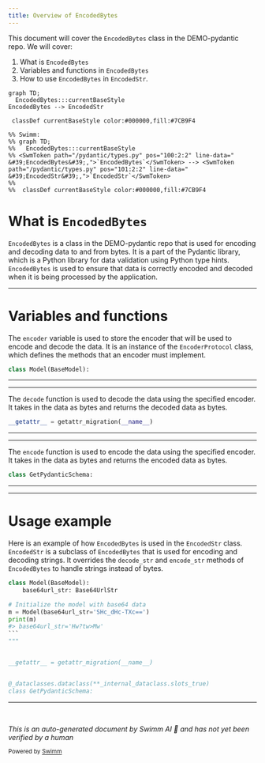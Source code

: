 ```yaml
---
title: Overview of EncodedBytes
---
```

This document will cover the <SwmToken path="/pydantic/types.py" pos="100:2:2" line-data="    &#39;EncodedBytes&#39;,">`EncodedBytes`</SwmToken> class in the DEMO-pydantic repo. We will cover:

1. What is <SwmToken path="/pydantic/types.py" pos="100:2:2" line-data="    &#39;EncodedBytes&#39;,">`EncodedBytes`</SwmToken>
2. Variables and functions in <SwmToken path="/pydantic/types.py" pos="100:2:2" line-data="    &#39;EncodedBytes&#39;,">`EncodedBytes`</SwmToken>
3. How to use <SwmToken path="/pydantic/types.py" pos="100:2:2" line-data="    &#39;EncodedBytes&#39;,">`EncodedBytes`</SwmToken> in <SwmToken path="/pydantic/types.py" pos="101:2:2" line-data="    &#39;EncodedStr&#39;,">`EncodedStr`</SwmToken>.

```mermaid
graph TD;
  EncodedBytes:::currentBaseStyle
EncodedBytes --> EncodedStr

 classDef currentBaseStyle color:#000000,fill:#7CB9F4

%% Swimm:
%% graph TD;
%%   EncodedBytes:::currentBaseStyle
%% <SwmToken path="/pydantic/types.py" pos="100:2:2" line-data="    &#39;EncodedBytes&#39;,">`EncodedBytes`</SwmToken> --> <SwmToken path="/pydantic/types.py" pos="101:2:2" line-data="    &#39;EncodedStr&#39;,">`EncodedStr`</SwmToken>
%% 
%%  classDef currentBaseStyle color:#000000,fill:#7CB9F4
```

# What is <SwmToken path="/pydantic/types.py" pos="100:2:2" line-data="    &#39;EncodedBytes&#39;,">`EncodedBytes`</SwmToken>

<SwmToken path="/pydantic/types.py" pos="100:2:2" line-data="    &#39;EncodedBytes&#39;,">`EncodedBytes`</SwmToken> is a class in the DEMO-pydantic repo that is used for encoding and decoding data to and from bytes. It is a part of the Pydantic library, which is a Python library for data validation using Python type hints. <SwmToken path="/pydantic/types.py" pos="100:2:2" line-data="    &#39;EncodedBytes&#39;,">`EncodedBytes`</SwmToken> is used to ensure that data is correctly encoded and decoded when it is being processed by the application.

<SwmSnippet path="/pydantic/types.py" line="246">

---

# Variables and functions

The <SwmToken path="/pydantic/types.py" pos="2176:14:14" line-data="        &quot;&quot;&quot;Decode the data using the encoder.">`encoder`</SwmToken> variable is used to store the encoder that will be used to encode and decode the data. It is an instance of the <SwmToken path="/pydantic/types.py" pos="99:2:2" line-data="    &#39;EncoderProtocol&#39;,">`EncoderProtocol`</SwmToken> class, which defines the methods that an encoder must implement.

```python
class Model(BaseModel):
```

---

</SwmSnippet>

<SwmSnippet path="/pydantic/types.py" line="2594">

---

The <SwmToken path="/pydantic/types.py" pos="2175:3:3" line-data="    def decode(cls, data: bytes) -&gt; bytes:">`decode`</SwmToken> function is used to decode the data using the specified encoder. It takes in the data as bytes and returns the decoded data as bytes.

```python
__getattr__ = getattr_migration(__name__)
```

---

</SwmSnippet>

<SwmSnippet path="/pydantic/types.py" line="2598">

---

The <SwmToken path="/pydantic/types.py" pos="1715:10:10" line-data="        return _secret_display(self._secret_value).encode()">`encode`</SwmToken> function is used to encode the data using the specified encoder. It takes in the data as bytes and returns the encoded data as bytes.

```python
class GetPydanticSchema:
```

---

</SwmSnippet>

<SwmSnippet path="/pydantic/types.py" line="2583">

---

# Usage example

Here is an example of how <SwmToken path="/pydantic/types.py" pos="100:2:2" line-data="    &#39;EncodedBytes&#39;,">`EncodedBytes`</SwmToken> is used in the <SwmToken path="/pydantic/types.py" pos="101:2:2" line-data="    &#39;EncodedStr&#39;,">`EncodedStr`</SwmToken> class. <SwmToken path="/pydantic/types.py" pos="101:2:2" line-data="    &#39;EncodedStr&#39;,">`EncodedStr`</SwmToken> is a subclass of <SwmToken path="/pydantic/types.py" pos="100:2:2" line-data="    &#39;EncodedBytes&#39;,">`EncodedBytes`</SwmToken> that is used for encoding and decoding strings. It overrides the <SwmToken path="/pydantic/types.py" pos="2442:5:5" line-data="            function=self.decode_str,">`decode_str`</SwmToken> and <SwmToken path="/pydantic/types.py" pos="2444:11:11" line-data="            serialization=core_schema.plain_serializer_function_ser_schema(function=self.encode_str),">`encode_str`</SwmToken> methods of <SwmToken path="/pydantic/types.py" pos="100:2:2" line-data="    &#39;EncodedBytes&#39;,">`EncodedBytes`</SwmToken> to handle strings instead of bytes.

````python
class Model(BaseModel):
    base64url_str: Base64UrlStr

# Initialize the model with base64 data
m = Model(base64url_str='SHc_dHc-TXc==')
print(m)
#> base64url_str='Hw?tw>Mw'
```
"""


__getattr__ = getattr_migration(__name__)


@_dataclasses.dataclass(**_internal_dataclass.slots_true)
class GetPydanticSchema:
````

---

</SwmSnippet>

&nbsp;

*This is an auto-generated document by Swimm AI 🌊 and has not yet been verified by a human*

<SwmMeta version="3.0.0" repo-id="Z2l0aHViJTNBJTNBREVNTy1weWRhbnRpYyUzQSUzQWdpbGFkbmF2b3Q=" repo-name="DEMO-pydantic"><sup>Powered by [Swimm](https://app.swimm.io/)</sup></SwmMeta>
